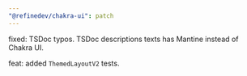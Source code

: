 ```yaml
---
"@refinedev/chakra-ui": patch
---
```


fixed: TSDoc typos.
TSDoc descriptions texts has Mantine instead of Chakra UI.

feat: added `ThemedLayoutV2` tests.
